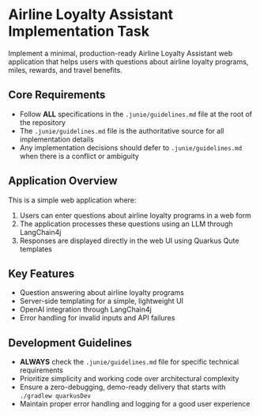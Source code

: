 # Airline Loyalty Assistant Implementation Task

Implement a minimal, production-ready Airline Loyalty Assistant web application that helps users with questions about airline loyalty programs, miles, rewards, and travel benefits.

## Core Requirements

- Follow **ALL** specifications in the `.junie/guidelines.md` file at the root of the repository
- The `.junie/guidelines.md` file is the authoritative source for all implementation details
- Any implementation decisions should defer to `.junie/guidelines.md` when there is a conflict or ambiguity

## Application Overview

This is a simple web application where:

1. Users can enter questions about airline loyalty programs in a web form
2. The application processes these questions using an LLM through LangChain4j
3. Responses are displayed directly in the web UI using Quarkus Qute templates

## Key Features

- Question answering about airline loyalty programs
- Server-side templating for a simple, lightweight UI
- OpenAI integration through LangChain4j
- Error handling for invalid inputs and API failures

## Development Guidelines

- **ALWAYS** check the `.junie/guidelines.md` file for specific technical requirements
- Prioritize simplicity and working code over architectural complexity
- Ensure a zero-debugging, demo-ready delivery that starts with `./gradlew quarkusDev`
- Maintain proper error handling and logging for a good user experience
